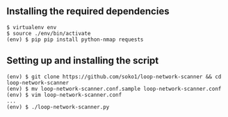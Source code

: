 ## Installing the required dependencies

```
$ virtualenv env
$ source ./env/bin/activate
(env) $ pip pip install python-nmap requests
```

## Setting up and installing the script

```
(env) $ git clone https://github.com/soko1/loop-network-scanner && cd loop-network-scanner
(env) $ mv loop-network-scanner.conf.sample loop-network-scanner.conf
(env) $ vim loop-network-scanner.conf
...
(env) $ ./loop-network-scanner.py
```


